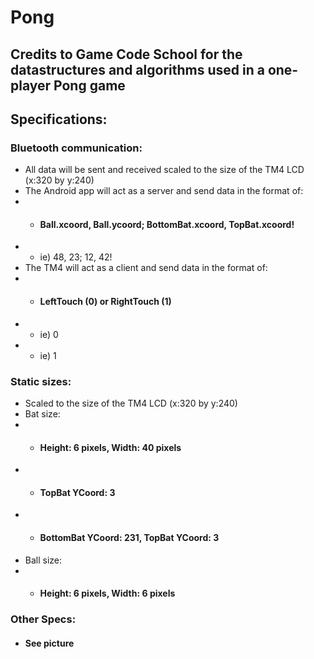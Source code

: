# Pong

## Credits to Game Code School for the datastructures and algorithms used in a one-player Pong game

## Specifications:

### Bluetooth communication:
* All data will be sent and received scaled to the size of the TM4 LCD (x:320 by y:240)
* The Android app will act as a server and send data in the format of: 
* * #### Ball.xcoord, Ball.ycoord; BottomBat.xcoord, TopBat.xcoord!
* * ie) 48, 23; 12, 42!
* The TM4 will act as a client and send data in the format of:
* * #### LeftTouch (0) or RightTouch (1)
* * ie) 0
* * ie) 1


### Static sizes:
* Scaled to the size of the TM4 LCD (x:320 by y:240)
* Bat size:
* * #### Height: 6 pixels, Width: 40 pixels
* * #### TopBat YCoord: 3
* * #### BottomBat YCoord: 231, TopBat YCoord: 3
* Ball size:
* * #### Height: 6 pixels, Width: 6 pixels

### Other Specs:
* #### See picture
